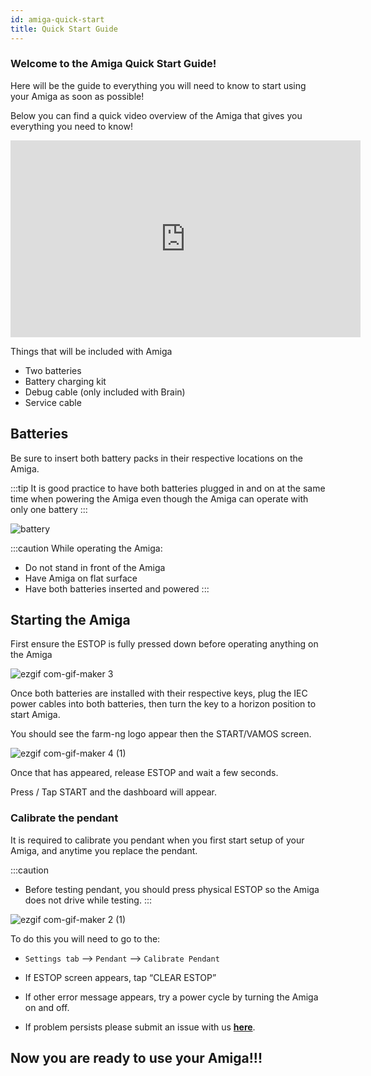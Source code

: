 ```yaml
---
id: amiga-quick-start
title: Quick Start Guide
---
```


### Welcome to the Amiga Quick Start Guide!

Here will be the guide to everything you will need to know to start using your Amiga as soon as possible!

Below you can find a quick video overview of the Amiga that gives you everything you need to know!
<iframe width="560" height="315" src="https://www.youtube.com/embed/J_-m0ZgxgFk" title="YouTube video player" frameborder="0" allow="accelerometer; autoplay; clipboard-write; encrypted-media; gyroscope; picture-in-picture; web-share" allowfullscreen></iframe>

Things that will be included with Amiga
- Two batteries
- Battery charging kit
- Debug cable (only included with Brain)
- Service cable


## Batteries

Be sure to insert both battery packs in their respective locations on the Amiga.

:::tip
It is good practice to have both batteries plugged in and on at the same time when powering the Amiga even though the Amiga can operate with
only one battery
:::

![battery](https://user-images.githubusercontent.com/64480560/206290736-59ef9164-9ade-401c-80dc-569e77f088e5.gif)


:::caution
While operating the Amiga:
- Do not stand in front of the Amiga
- Have Amiga on flat surface
- Have both batteries inserted and powered
:::

## Starting the Amiga

First ensure the ESTOP is fully pressed down before operating anything on the Amiga

![ezgif com-gif-maker 3](https://user-images.githubusercontent.com/64480560/206316282-a65726be-9acc-4ef0-8cd4-5410784a2f16.gif)

Once both batteries are installed with their respective keys, plug the IEC power cables into both batteries, then turn the key to a horizon position to start Amiga.

You should see the farm-ng logo appear then the START/VAMOS screen.


![ezgif com-gif-maker 4 (1)](https://user-images.githubusercontent.com/64480560/206318630-931b5086-9cd8-4f8a-9406-afdc34bef28d.gif)


Once that has appeared, release ESTOP and wait a few seconds.

Press / Tap START and the dashboard will appear.

### Calibrate the pendant

It is required to calibrate you pendant when you first start setup of your Amiga, and anytime you replace the pendant.

:::caution
- Before testing pendant, you should press physical ESTOP so the Amiga does not drive while testing.
:::

![ezgif com-gif-maker 2 (1)](https://user-images.githubusercontent.com/64480560/206317768-42edeab6-8fea-4c7d-95ae-a3ff3d9e62f1.gif)


To do this you will need to go to the:
- `Settings tab` --> `Pendant` --> `Calibrate Pendant`

- If ESTOP screen appears, tap “CLEAR ESTOP”
- If other error message appears, try a power cycle by turning the Amiga on and off.
- If problem persists please submit an issue with us [**here**](https://discourse.farm-ng.com/c/support/5).




## Now you are ready to use your Amiga!!!
